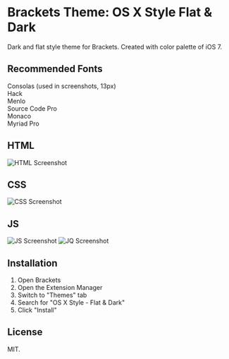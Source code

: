 # Brackets Theme: OS X Style Flat & Dark
Dark and flat style theme for Brackets. Created with color palette of iOS 7.

## Recommended Fonts
Consolas (used in screenshots, 13px) <br>
Hack <br>
Menlo <br>
Source Code Pro <br>
Monaco <br>
Myriad Pro <br>

## HTML
![HTML Screenshot](https://github.com/aydieneue/brackets-osx-flat-dark-theme/blob/master/ss/html.png)

## CSS
![CSS Screenshot](https://github.com/aydieneue/brackets-osx-flat-dark-theme/blob/master/ss/css.png)

## JS
![JS Screenshot](https://github.com/aydieneue/brackets-osx-flat-dark-theme/blob/master/ss/js.png)
![JQ Screenshot](https://github.com/aydieneue/brackets-osx-flat-dark-theme/blob/master/ss/jq.png)

## Installation
1. Open Brackets
2. Open the Extension Manager
3. Switch to "Themes" tab
4. Search for "OS X Style - Flat & Dark"
5. Click "Install"

## License
MIT.

